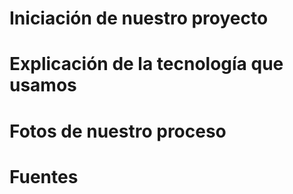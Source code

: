 # Iniciación de nuestro proyecto
# Explicación de la tecnología que usamos
# Fotos de nuestro proceso 
# Fuentes 
